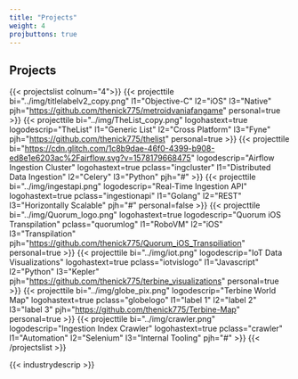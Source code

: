 ```yaml
---
title: "Projects"
weight: 4
projbuttons: true
---
```


## Projects

{{< projectslist colnum="4">}}
    {{< projecttile bi="../img/titlelabelv2_copy.png" l1="Objective-C" l2="iOS" l3="Native" pjh="https://github.com/thenick775/metroidvaniafangame" personal=true >}}
    {{< projecttile bi="../img/TheList_copy.png" logohastext=true logodescrip="TheList" l1="Generic List" l2="Cross Platform" l3="Fyne" pjh="https://github.com/thenick775/thelist" personal=true >}}
    {{< projecttile bi="https://cdn.glitch.com/1c8b9dae-46f0-4399-b908-ed8e1e6203ac%2Fairflow.svg?v=1578179668475" logodescrip="Airflow Ingestion Cluster" logohastext=true pclass="ingcluster" l1="Distributed Data Ingestion" l2="Celery" l3="Python" pjh="#" >}}
    {{< projecttile bi="../img/ingestapi.png" logodescrip="Real-Time Ingestion API" logohastext=true pclass="ingestionapi" l1="Golang" l2="REST" l3="Horizontally Scalable" pjh="#" personal=false >}}
    {{< projecttile bi="../img/Quorum_logo.png" logohastext=true logodescrip="Quorum iOS Transpilation" pclass="quorumlog" l1="RoboVM" l2="iOS" l3="Transpilation" pjh="https://github.com/thenick775/Quorum_iOS_Transpiliation" personal=true >}}
    {{< projecttile bi="../img/iot.png" logodescrip="IoT Data Visualizations" logohastext=true pclass="iotvislogo" l1="Javascript" l2="Python" l3="Kepler" pjh="https://github.com/thenick775/terbine_visualizations" personal=true >}}
    {{< projecttile bi="../img/globe_pix.png" logodescrip="Terbine World Map" logohastext=true pclass="globelogo" l1="label 1" l2="label 2" l3="label 3" pjh="https://github.com/thenick775/Terbine-Map" personal=true >}}
    {{< projecttile bi="../img/crawler.png" logodescrip="Ingestion Index Crawler" logohastext=true pclass="crawler" l1="Automation" l2="Selenium" l3="Internal Tooling" pjh="#" >}}
{{< /projectslist >}}

{{< industrydescrip >}}

